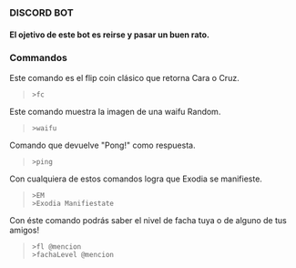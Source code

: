 ### DISCORD BOT

#### El ojetivo de este bot es reirse y pasar un buen rato.

### Commandos
Este comando es el flip coin clásico que retorna Cara o Cruz.

  >     >fc

Este comando muestra la imagen de una waifu Random.


  >     >waifu
Comando que devuelve "Pong!" como respuesta.


  >     >ping

Con cualquiera de estos comandos logra que Exodia se manifieste.


  >     >EM
  >     >Exodia Manifiestate
 
 Con éste comando podrás saber el nivel de facha tuya o de alguno de tus amigos!
 
  >     >fl @mencion
  >     >fachaLevel @mencion
 

